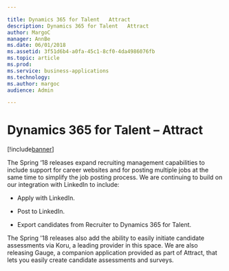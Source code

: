 ```yaml
---

title: Dynamics 365 for Talent   Attract
description: Dynamics 365 for Talent   Attract
author: MargoC
manager: AnnBe
ms.date: 06/01/2018
ms.assetid: 3f51d6b4-a0fa-45c1-8cf0-4da4986076fb
ms.topic: article
ms.prod: 
ms.service: business-applications
ms.technology: 
ms.author: margoc
audience: Admin

---
```

#  Dynamics 365 for Talent – Attract




[!include[banner](../../../includes/banner.md)]

The Spring ‘18 releases expand recruiting management capabilities to include
support for career websites and for posting multiple jobs at the same time to
simplify the job posting process. We are continuing to build on our integration
with LinkedIn to include:



-   Apply with LinkedIn.

-   Post to LinkedIn.

-   Export candidates from Recruiter to Dynamics 365 for Talent.

The Spring '18 releases also add the ability to easily initiate candidate
assessments via Koru, a leading provider in this space. We are also releasing
Gauge, a companion application provided as part of Attract, that lets you easily
create candidate assessments and surveys.
